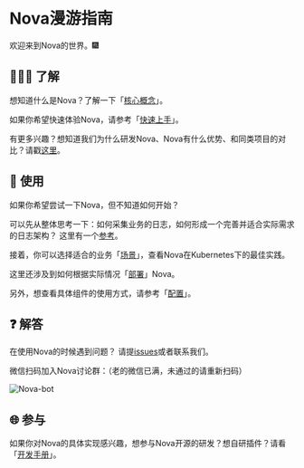 

# Nova漫游指南

欢迎来到Nova的世界。:fireworks:

## :people_holding_hands: 了解

想知道什么是Nova？了解一下「[核心概念](intro/core-concept.md)」。

如果你希望快速体验Nova，请参考「[快速上手](quick-start/quick-start.md)」。

有更多兴趣？想知道我们为什么研发Nova、Nova有什么优势、和同类项目的对比？请戳[这里](../user-guide/architecture/background.md)。

## :book: 使用
如果你希望尝试一下Nova，但不知道如何开始？

可以先从整体思考一下：如何采集业务的日志，如何形成一个完善并适合实际需求的日志架构？
这里有一个[参考](../user-guide/enterprise-practice/architecture-and-evolution.md)。

接着，你可以选择适合的业务「[场景](../user-guide/use-in-kubernetes/general-usage.md)」，查看Nova在Kubernetes下的最佳实践。

这里还涉及到如何根据实际情况「[部署](install/kubernetes.md)」Nova。

另外，想查看具体组件的使用方式，请参考「[配置](../reference/index.md)」。

## :question: 解答
在使用Nova的时候遇到问题？
请提[issues](https://github.com/Nova-io/Nova/issues)或者联系我们。

微信扫码加入Nova讨论群：（老的微信已满，未通过的请重新扫码）

![Nova-bot](imgs/nova-bot.png)

## :globe_with_meridians: 参与
如果你对Nova的具体实现感兴趣，想参与Nova开源的研发？想自研插件？请看「[开发手册](../developer-guide/contributing.md)」。  

